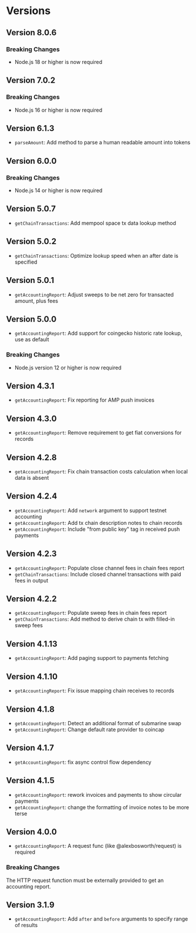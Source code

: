 # Versions

## Version 8.0.6

### Breaking Changes

- Node.js 18 or higher is now required

## Version 7.0.2

### Breaking Changes

- Node.js 16 or higher is now required

## Version 6.1.3

- `parseAmount`: Add method to parse a human readable amount into tokens

## Version 6.0.0

### Breaking Changes

- Node.js 14 or higher is now required

## Version 5.0.7

- `getChainTransactions`: Add mempool space tx data lookup method

## Version 5.0.2

- `getChainTransactions`: Optimize lookup speed when an after date is specified

## Version 5.0.1

- `getAccountingReport`: Adjust sweeps to be net zero for transacted amount, plus fees

## Version 5.0.0

- `getAccountingReport`: Add support for coingecko historic rate lookup, use as default

### Breaking Changes

- Node.js version 12 or higher is now required

## Version 4.3.1

- `getAccountingReport`: Fix reporting for AMP push invoices

## Version 4.3.0

- `getAccountingReport`: Remove requirement to get fiat conversions for records

## Version 4.2.8

- `getAccountingReport`: Fix chain transaction costs calculation when local data is absent

## Version 4.2.4

- `getAccountingReport`: Add `network` argument to support testnet accounting
- `getAccountingReport`: Add tx chain description notes to chain records
- `getAccountingReport`: Include "from public key" tag in received push payments

## Version 4.2.3

- `getAccountingReport`: Populate close channel fees in chain fees report
- `getChainTransactions`: Include closed channel transactions with paid fees in output

## Version 4.2.2

- `getAccountingReport`: Populate sweep fees in chain fees report
- `getChainTransactions`: Add method to derive chain tx with filled-in sweep fees

## Version 4.1.13

- `getAccountingReport`: Add paging support to payments fetching

## Version 4.1.10

- `getAccountingReport`: Fix issue mapping chain receives to records

## Version 4.1.8

-  `getAccountingReport`: Detect an additional format of submarine swap
-  `getAccountingReport`: Change default rate provider to coincap

## Version 4.1.7

- `getAccountingReport`: fix async control flow dependency

## Version 4.1.5

- `getAccountingReport`: rework invoices and payments to show circular payments
- `getAccountingReport`: change the formatting of invoice notes to be more terse

## Version 4.0.0

- `getAccountingReport`: A request func (like @alexbosworth/request) is required

### Breaking Changes

The HTTP request function must be externally provided to get an accounting
report.

## Version 3.1.9

- `getAccountingReport`: Add `after` and `before` arguments to specify range of
    results
